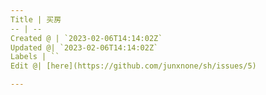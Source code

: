 ```yaml
---
Title | 买房
-- | --
Created @ | `2023-02-06T14:14:02Z`
Updated @| `2023-02-06T14:14:02Z`
Labels | ``
Edit @| [here](https://github.com/junxnone/sh/issues/5)

---
```


